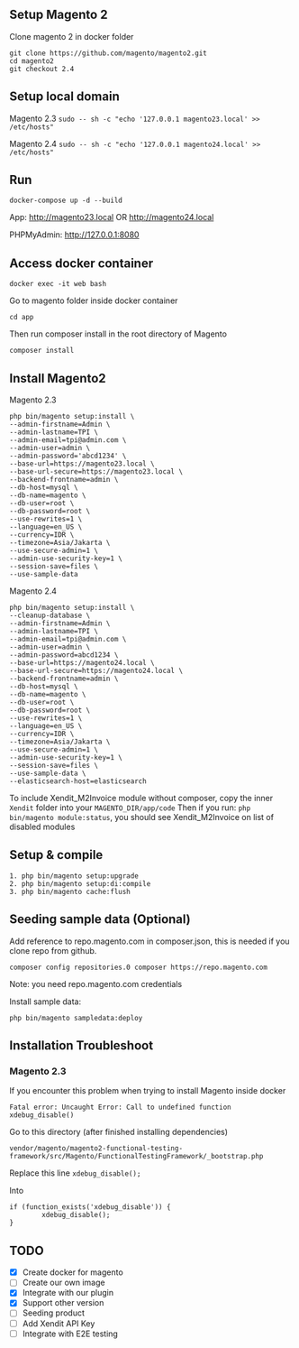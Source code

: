 ## Setup Magento 2
Clone magento 2 in docker folder
```
git clone https://github.com/magento/magento2.git
cd magento2
git checkout 2.4
```

## Setup local domain
Magento 2.3
`sudo -- sh -c "echo '127.0.0.1 magento23.local' >> /etc/hosts"`

Magento 2.4
`sudo -- sh -c "echo '127.0.0.1 magento24.local' >> /etc/hosts"`

## Run
```
docker-compose up -d --build
```

App: http://magento23.local OR http://magento24.local

PHPMyAdmin: http://127.0.0.1:8080

## Access docker container
```
docker exec -it web bash
```

Go to magento folder inside docker container

```
cd app
```

Then run composer install in the root directory of Magento
```
composer install
```

## Install Magento2

Magento 2.3
```
php bin/magento setup:install \
--admin-firstname=Admin \
--admin-lastname=TPI \
--admin-email=tpi@admin.com \
--admin-user=admin \
--admin-password='abcd1234' \
--base-url=https://magento23.local \
--base-url-secure=https://magento23.local \
--backend-frontname=admin \
--db-host=mysql \
--db-name=magento \
--db-user=root \
--db-password=root \
--use-rewrites=1 \
--language=en_US \
--currency=IDR \
--timezone=Asia/Jakarta \
--use-secure-admin=1 \
--admin-use-security-key=1 \
--session-save=files \
--use-sample-data
```

Magento 2.4
```
php bin/magento setup:install \
--cleanup-database \
--admin-firstname=Admin \
--admin-lastname=TPI \
--admin-email=tpi@admin.com \
--admin-user=admin \
--admin-password=abcd1234 \
--base-url=https://magento24.local \
--base-url-secure=https://magento24.local \
--backend-frontname=admin \
--db-host=mysql \
--db-name=magento \
--db-user=root \
--db-password=root \
--use-rewrites=1 \
--language=en_US \
--currency=IDR \
--timezone=Asia/Jakarta \
--use-secure-admin=1 \
--admin-use-security-key=1 \
--session-save=files \
--use-sample-data \
--elasticsearch-host=elasticsearch
```

To include Xendit_M2Invoice module without composer, copy the inner `Xendit` folder into your `MAGENTO_DIR/app/code`
Then if you run: `php bin/magento module:status`, you should see Xendit_M2Invoice on list of disabled modules

## Setup & compile

```
1. php bin/magento setup:upgrade
2. php bin/magento setup:di:compile
3. php bin/magento cache:flush
```

## Seeding sample data (Optional)

Add reference to repo.magento.com in composer.json, this is needed if you clone repo from github.

```
composer config repositories.0 composer https://repo.magento.com
```
Note: you need repo.magento.com credentials

Install sample data:
```
php bin/magento sampledata:deploy
```

## Installation Troubleshoot
### Magento 2.3
If you encounter this problem when trying to install Magento inside docker
```
Fatal error: Uncaught Error: Call to undefined function xdebug_disable()
```

Go to this directory (after finished installing dependencies)
```
vendor/magento/magento2-functional-testing-framework/src/Magento/FunctionalTestingFramework/_bootstrap.php
```

Replace this line
`xdebug_disable();`

Into
```
if (function_exists('xdebug_disable')) {
        xdebug_disable();
}
```


## TODO
- [x] Create docker for magento
- [ ] Create our own image
- [x] Integrate with our plugin
- [X] Support other version
- [ ] Seeding product
- [ ] Add Xendit API Key
- [ ] Integrate with E2E testing
